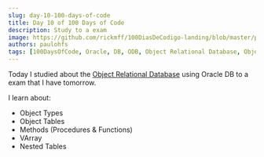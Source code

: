 ```yaml
---
slug: day-10-100-days-of-code
title: Day 10 of 100 Days of Code
description: Study to a exam
image: https://github.com/rickmff/100DiasDeCodigo-landing/blob/master/public/thumb.png
authors: paulohfs
tags: [100DaysOfCode, Oracle, DB, ODB, Object Relational Database, Object Types, Object Tables, Methods, Procedures, Functions, VArray, Nested Tables]
---
```


Today I studied about the [Object Relational Database](https://en.wikipedia.org/wiki/Object-relational_database) using Oracle DB to a exam that I have tomorrow.

I learn about:

- Object Types
- Object Tables
- Methods (Procedures & Functions)
- VArray
- Nested Tables
